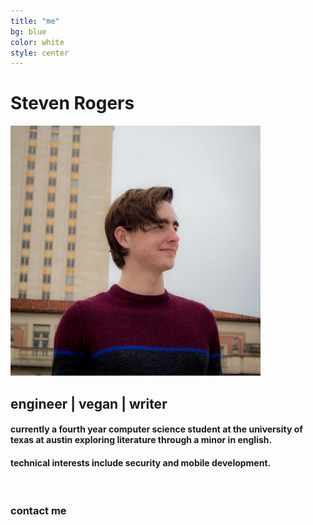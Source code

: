 ```yaml
---
title: "me"
bg: blue
color: white
style: center
---
```


# Steven Rogers

<img class="roundrect" alt="photo" src="img/photo.jpg" width="400">

## engineer | vegan | writer

#### currently a fourth year computer science student at the university of texas at austin exploring literature through a minor in english.

#### technical interests include security and mobile development.

<br>

### contact me

<a href="http://www.linkedin.com/in/rogerssteven/" target="blank"><i class="fa fa-linkedin-square fa-2x"></i></a>
<a href="mailto:spxrogers@gmail.com" target="_blank"><i class="fa fa-envelope fa-2x"></i></a>
<a href="files/resume.pdf" target="_blank"><i class="fa fa-file-text-o fa-2x"></i></a>
<a href="https://github.com/spxrogers" target="_blank"><i class="fa fa-github-square fa-2x"></i></a>
